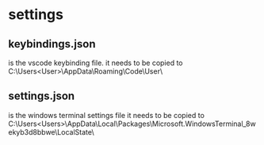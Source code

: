 # settings
## keybindings.json
is the vscode keybinding file. it needs to be copied to
C:\Users\<User>\AppData\Roaming\Code\User\


## settings.json
is the windows terminal settings file
it needs to be copied to 
C:\Users\<Users>\AppData\Local\Packages\Microsoft.WindowsTerminal_8wekyb3d8bbwe\LocalState\
